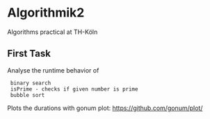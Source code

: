 # Algorithmik2
Algorithms practical at TH-Köln


First Task
--------

Analyse the runtime behavior of 

 
     binary search
     isPrime - checks if given number is prime
     bubble sort
     
     
     
Plots the durations with gonum plot: <https://github.com/gonum/plot/>